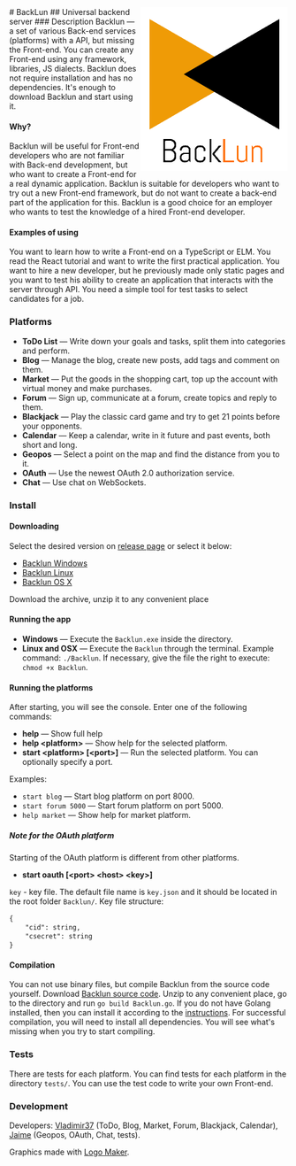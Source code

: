 <img align="right" src="docs/logo.png">
# BackLun
## Universal backend server
### Description
Backlun — a set of various Back-end services (platforms) with a API, but missing the Front-end. You can create any Front-end using any framework, libraries, JS dialects. Backlun does not require installation and has no dependencies. It's enough to download Backlun and start using it.

#### Why?
Backlun will be useful for Front-end developers who are not familiar with Back-end development, but who want to create a Front-end for a real dynamic application. Backlun is suitable for developers who want to try out a new Front-end framework, but do not want to create a back-end part of the application for this. Backlun is a good choice for an employer who wants to test the knowledge of a hired Front-end developer.

#### Examples of using
You want to learn how to write a Front-end on a TypeScript or ELM. You read the React tutorial and want to write the first practical application. You want to hire a new developer, but he previously made only static pages and you want to test his ability to create an application that interacts with the server through API. You need a simple tool for test tasks to select candidates for a job.

### Platforms
- **ToDo List** — Write down your goals and tasks, split them into categories and perform.
- **Blog** — Manage the blog, create new posts, add tags and comment on them.
- **Market** — Put the goods in the shopping cart, top up the account with virtual money and make purchases.
- **Forum** — Sign up, communicate at a forum, create topics and reply to them.
- **Blackjack** — Play the classic card game and try to get 21 points before your opponents.
- **Calendar** — Keep a calendar, write in it future and past events, both short and long.
- **Geopos** — Select a point on the map and find the distance from you to it.
- **OAuth** — Use the newest OAuth 2.0 authorization service.
- **Chat** — Use chat on WebSockets.

### Install
#### Downloading
Select the desired version on [release page](https://github.com/Vladimir37/Backlun/releases) or select it below:
- [Backlun Windows](https://github.com/Vladimir37/Backlun/releases/download/1.0/backlun_windows.zip)
- [Backlun Linux](https://github.com/Vladimir37/Backlun/releases/download/1.0/backlun_linux.zip)
- [Backlun OS X](https://github.com/Vladimir37/Backlun/releases/download/1.0/backlun_osx.zip)

Download the archive, unzip it to any convenient place

#### Running the app
- **Windows** — Execute the `Backlun.exe` inside the directory.
- **Linux and OSX** — Execute the `Backlun` through the terminal. Example command: `./Backlun`. If necessary, give the file the right to execute: `chmod +x Backlun`.

#### Running the platforms
After starting, you will see the console. Enter one of the following commands:
- **help** — Show full help
- **help &lt;platform&gt;** — Show help for the selected platform.
- **start &lt;platform&gt; [&lt;port&gt;]** — Run the selected platform. You can optionally specify a port.

Examples:
- `start blog` — Start blog platform on port 8000.
- `start forum 5000` — Start forum platform on port 5000.
- `help market` — Show help for market platform.

##### Note for the OAuth platform
Starting of the OAuth platform is different from other platforms.
- **start oauth [&lt;port&gt; &lt;host&gt; &lt;key&gt;]**

`key` - key file. The default file name is `key.json` and it should be located in the root folder `Backlun/`. Key file structure: 
```
{ 
    "cid": string, 
    "csecret": string
}
```

#### Compilation
You can not use binary files, but compile Backlun from the source code yourself. Download [Backlun source code](https://github.com/Vladimir37/Backlun/archive/master.zip). Unzip to any convenient place, go to the directory and run `go build Backlun.go`. If you do not have Golang installed, then you can install it according to the [instructions](https://golang.org/doc/install). For successful compilation, you will need to install all dependencies. You will see what's missing when you try to start compiling.

### Tests
There are tests for each platform. You can find tests for each platform in the directory `tests/`. You can use the test code to write your own Front-end.

### Development
Developers: [Vladimir37](https://github.com/Vladimir37) (ToDo, Blog, Market, Forum, Blackjack, Calendar), [Jaime](https://github.com/asm-jaime) (Geopos, OAuth, Chat, tests).

Graphics made with [Logo Maker](http://logomakr.com).